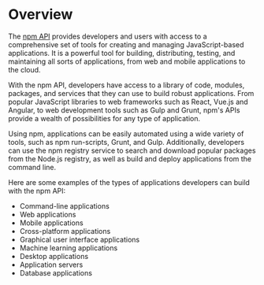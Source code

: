 # Overview

The [npm API](https://npmjs.org) provides developers and users with access to a comprehensive set of tools for creating and managing JavaScript-based applications. It is a powerful tool for building, distributing, testing, and maintaining all sorts of applications, from web and mobile applications to the cloud.

With the npm API, developers have access to a library of code, modules, packages, and services that they can use to build robust applications. From popular JavaScript libraries to web frameworks such as React, Vue.js and Angular, to web development tools such as Gulp and Grunt, npm's APIs provide a wealth of possibilities for any type of application.

Using npm, applications can be easily automated using a wide variety of tools, such as npm run-scripts, Grunt, and Gulp. Additionally, developers can use the npm registry service to search and download popular packages from the Node.js registry, as well as build and deploy applications from the command line.

Here are some examples of the types of applications developers can build with the npm API:

- Command-line applications
- Web applications
- Mobile applications
- Cross-platform applications
- Graphical user interface applications
- Machine learning applications
- Desktop applications
- Application servers
- Database applications
